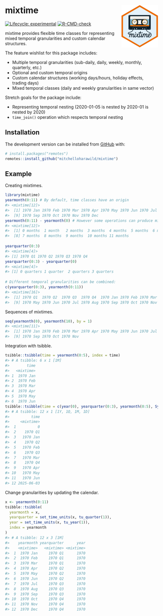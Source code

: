 

<!-- README.md is generated from README.qmd. Please edit that file -->

# mixtime <img src="man/figures/logo.svg" align="right" height="139" alt="" />

<!-- badges: start -->

[![Lifecycle:
experimental](https://img.shields.io/badge/lifecycle-experimental-orange.svg)](https://www.tidyverse.org/lifecycle/#experimental)
[![R-CMD-check](https://github.com/mitchelloharawild/mixtime/actions/workflows/R-CMD-check.yaml/badge.svg)](https://github.com/mitchelloharawild/mixtime/actions/workflows/R-CMD-check.yaml)
<!-- badges: end -->

mixtime provides flexible time classes for representing mixed temporal
granularities and custom calendar structures.

The feature wishlist for this package includes:

- Multiple temporal granularities (sub-daily, daily, weekly, monthly,
  quarterly, etc.)
- Optional and custom temporal origins
- Custom calendar structures (working days/hours, holiday effects,
  trading days)
- Mixed temporal classes (daily and weekly granularities in same vector)

Stretch goals for the package include:

- Representing temporal nesting (2020-01-05 is nested by 2020-01 is
  nested by 2020)
- `time_join()` operation which respects temporal nesting

## Installation

<!-- You can install the released version of mixtime from [CRAN](https://CRAN.R-project.org) with: -->

<!-- ``` r -->

<!-- install.packages("mixtime") -->

<!-- ``` -->

The development version can be installed from
[GitHub](https://github.com/) with:

``` r
# install.packages("remotes")
remotes::install_github("mitchelloharawild/mixtime")
```

## Example

Creating mixtimes.

``` r
library(mixtime)
yearmonth(0:11) # By default, time classes have an origin
#> <mixtime[12]>
#>  [1] 1970 Jan 1970 Feb 1970 Mar 1970 Apr 1970 May 1970 Jun 1970 Jul 1970 Aug
#>  [9] 1970 Sep 1970 Oct 1970 Nov 1970 Dec
yearmonth(0:11) - yearmonth(0) # However some operations can produce mixtimes without origins
#> <mixtime[12]>
#>  [1] 0 months  1 month   2 months  3 months  4 months  5 months  6 months 
#>  [8] 7 months  8 months  9 months  10 months 11 months

yearquarter(0:3)
#> <mixtime[4]>
#> [1] 1970 Q1 1970 Q2 1970 Q3 1970 Q4
yearquarter(0:3) - yearquarter(0)
#> <mixtime[4]>
#> [1] 0 quarters 1 quarter  2 quarters 3 quarters

# Different temporal granularities can be combined:
c(yearquarter(0:3), yearmonth(0:11))
#> <mixtime[16]>
#>  [1] 1970 Q1  1970 Q2  1970 Q3  1970 Q4  1970 Jan 1970 Feb 1970 Mar 1970 Apr
#>  [9] 1970 May 1970 Jun 1970 Jul 1970 Aug 1970 Sep 1970 Oct 1970 Nov 1970 Dec
```

Sequences of mixtimes.

``` r
seq(yearmonth(0), yearmonth(10), by = 1)
#> <mixtime[11]>
#>  [1] 1970 Jan 1970 Feb 1970 Mar 1970 Apr 1970 May 1970 Jun 1970 Jul 1970 Aug
#>  [9] 1970 Sep 1970 Oct 1970 Nov
```

Integration with tsibble.

``` r
tsibble::tsibble(time = yearmonth(0:5), index = time)
#> # A tsibble: 6 x 1 [1M]
#>        time
#>   <mixtime>
#> 1  1970 Jan
#> 2  1970 Feb
#> 3  1970 Mar
#> 4  1970 Apr
#> 5  1970 May
#> 6  1970 Jun
tsibble::tsibble(time = c(year(0), yearquarter(0:3), yearmonth(0:5), Sys.Date()), index = time)
#> # A tsibble: 12 x 1 [1Y, 1Q, 1M, 1D]
#>          time
#>     <mixtime>
#>  1          0
#>  2    1970 Q1
#>  3   1970 Jan
#>  4    1970 Q2
#>  5   1970 Feb
#>  6    1970 Q3
#>  7   1970 Mar
#>  8    1970 Q4
#>  9   1970 Apr
#> 10   1970 May
#> 11   1970 Jun
#> 12 2025-06-03
```

Change granularities by updating the calendar.

``` r
x <- yearmonth(0:11)
tsibble::tsibble(
  yearmonth = x,
  yearquarter = set_time_units(x, tu_quarter(1)),
  year = set_time_units(x, tu_year(1)),
  index = yearmonth
)
#> # A tsibble: 12 x 3 [1M]
#>    yearmonth yearquarter      year
#>    <mixtime>   <mixtime> <mixtime>
#>  1  1970 Jan     1970 Q1      1970
#>  2  1970 Feb     1970 Q1      1970
#>  3  1970 Mar     1970 Q1      1970
#>  4  1970 Apr     1970 Q2      1970
#>  5  1970 May     1970 Q2      1970
#>  6  1970 Jun     1970 Q2      1970
#>  7  1970 Jul     1970 Q3      1970
#>  8  1970 Aug     1970 Q3      1970
#>  9  1970 Sep     1970 Q3      1970
#> 10  1970 Oct     1970 Q4      1970
#> 11  1970 Nov     1970 Q4      1970
#> 12  1970 Dec     1970 Q4      1970
```
